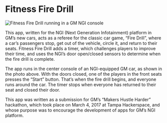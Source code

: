 # Fitness Fire Drill

![Fitness Fire Drill running in a GM NGI console](http://www.globalnerdy.com/wordpress/wp-content/uploads/2017/03/fitness-fire-drill-in-dash.jpg)

This app, written for the NGI (Next Generation Infotainment) platform in GM’s new cars, acts as a referee for the classic car game, “Fire Drill”, where a car’s passengers stop, get out of the vehicle, circle it, and return to their seats. Fitness Fire Drill adds a timer, which challenges players to improve their time, and uses the NGI’s door open/closed sensors to determine when the fire drill is complete.

The app runs in the center console of an NGI-equipped GM car, as shown in the photo above. With the doors closed, one of the players in the front seats presses the “Start” button. That’s when the fire drill begins, and everyone runs around the car. The timer stops when everyone has returned to their seat and closed their door.

This app was written as a submission for GM’s “Makers Hustle Harder” hackathon, which took place on March 4, 2017 at Tampa Hackerspace, and whose purpose was to encourage the development of apps for GM’s NGI platform.

